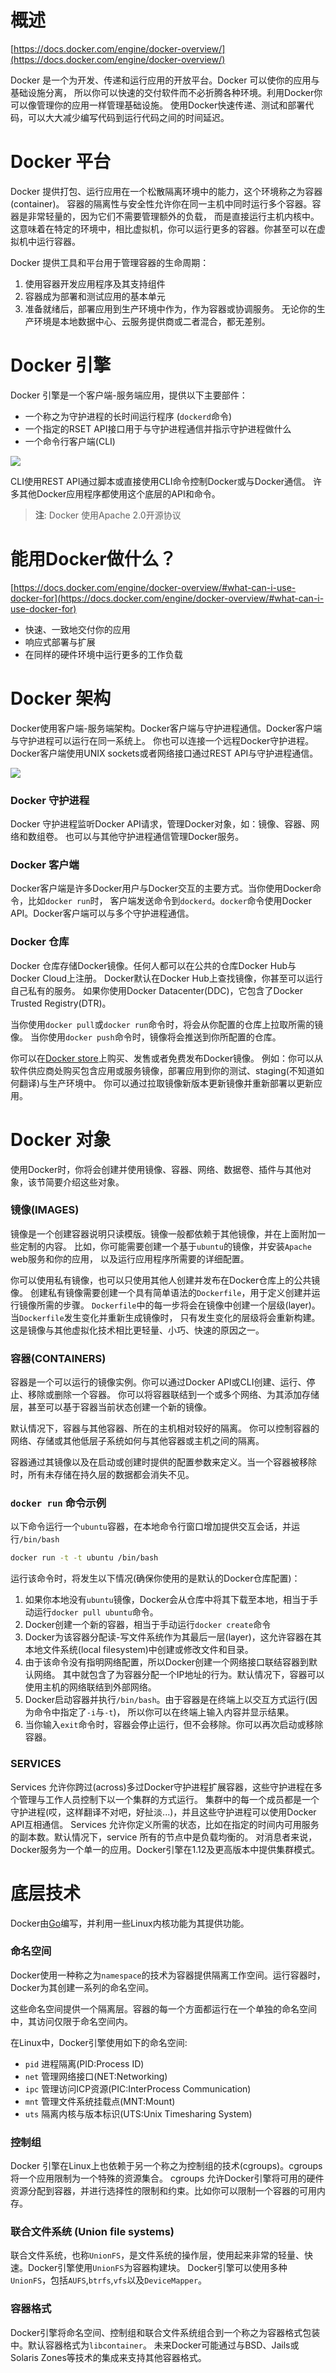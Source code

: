 # 概述
[https://docs.docker.com/engine/docker-overview/](https://docs.docker.com/engine/docker-overview/)

Docker 是一个为开发、传递和运行应用的开放平台。Docker 可以使你的应用与基础设施分离，
所以你可以快速的交付软件而不必折腾各种环境。利用Docker你可以像管理你的应用一样管理基础设施。
使用Docker快速传递、测试和部署代码，可以大大减少编写代码到运行代码之间的时间延迟。

# Docker 平台
Docker 提供打包、运行应用在一个松散隔离环境中的能力，这个环境称之为容器(container)。
容器的隔离性与安全性允许你在同一主机中同时运行多个容器。容器是非常轻量的，因为它们不需要管理额外的负载，
而是直接运行主机内核中。这意味着在特定的环境中，相比虚拟机，你可以运行更多的容器。你甚至可以在虚拟机中运行容器。

Docker 提供工具和平台用于管理容器的生命周期：

1. 使用容器开发应用程序及其支持组件
2. 容器成为部署和测试应用的基本单元
3. 准备就绪后，部署应用到生产环境中作为，作为容器或协调服务。
   无论你的生产环境是本地数据中心、云服务提供商或二者混合，都无差别。

# Docker 引擎

Docker 引擎是一个客户端-服务端应用，提供以下主要部件：

+ 一个称之为守护进程的长时间运行程序 (`dockerd`命令)
+ 一个指定的RSET API接口用于与守护进程通信并指示守护进程做什么
+ 一个命令行客户端(CLI)

<img src="./engine-components-flow.png">

CLI使用REST API通过脚本或直接使用CLI命令控制Docker或与Docker通信。
许多其他Docker应用程序都使用这个底层的API和命令。

> __注__: Docker 使用Apache 2.0开源协议

# 能用Docker做什么？
[https://docs.docker.com/engine/docker-overview/#what-can-i-use-docker-for](https://docs.docker.com/engine/docker-overview/#what-can-i-use-docker-for)

+ 快速、一致地交付你的应用
+ 响应式部署与扩展
+ 在同样的硬件环境中运行更多的工作负载

# Docker 架构
Docker使用客户端-服务端架构。Docker客户端与守护进程通信。Docker客户端与守护进程可以运行在同一系统上。
你也可以连接一个远程Docker守护进程。Docker客户端使用UNIX sockets或者网络接口通过REST API与守护进程通信。

<img src="./architecture.svg">

### Docker 守护进程
Docker 守护进程监听Docker API请求，管理Docker对象，如：镜像、容器、网络和数组卷。
也可以与其他守护进程通信管理Docker服务。

### Docker 客户端
Docker客户端是许多Docker用户与Docker交互的主要方式。当你使用Docker命令，比如`docker run`时，
客户端发送命令到`dockerd`。`docker`命令使用Docker API。Docker客户端可以与多个守护进程通信。

### Docker 仓库
Docker 仓库存储Docker镜像。任何人都可以在公共的仓库Docker Hub与Docker Cloud上注册。
Docker默认在Docker Hub上查找镜像，你甚至可以运行自己私有的服务。
如果你使用Docker Datacenter(DDC)，它包含了Docker Trusted Registry(DTR)。

当你使用`docker pull`或`docker run`命令时，将会从你配置的仓库上拉取所需的镜像。
当你使用`docker push`命令时，镜像将会推送到你所配置的仓库。

你可以在[Docker store](https://store.docker.com/)上购买、发售或者免费发布Docker镜像。
例如：你可以从软件供应商处购买包含应用或服务镜像，部署应用到你的测试、staging(不知道如何翻译)与生产环境中。
你可以通过拉取镜像新版本更新镜像并重新部署以更新应用。

# Docker 对象
使用Docker时，你将会创建并使用镜像、容器、网络、数据卷、插件与其他对象，该节简要介绍这些对象。

### 镜像(IMAGES)
镜像是一个创建容器说明只读模版。镜像一般都依赖于其他镜像，并在上面附加一些定制的内容。
比如，你可能需要创建一个基于`ubuntu`的镜像，并安装`Apache` web服务和你的应用，
以及运行应用程序所需要的详细配置。

你可以使用私有镜像，也可以只使用其他人创建并发布在Docker仓库上的公共镜像。
创建私有镜像需要创建一个具有简单语法的`Dockerfile`，用于定义创建并运行镜像所需的步骤。
`Dockerfile`中的每一步将会在镜像中创建一个层级(layer)。当`Dockerfile`发生变化并重新生成镜像时，
只有发生变化的层级将会重新构建。这是镜像与其他虚拟化技术相比更轻量、小巧、快速的原因之一。

### 容器(CONTAINERS)
容器是一个可以运行的镜像实例。你可以通过Docker API或CLI创建、运行、停止、移除或删除一个容器。
你可以将容器联结到一个或多个网络、为其添加存储层，甚至可以基于容器当前状态创建一个新的镜像。

默认情况下，容器与其他容器、所在的主机相对较好的隔离。
你可以控制容器的网络、存储或其他低层子系统如何与其他容器或主机之间的隔离。

容器通过其镜像以及在启动或创建时提供的配置参数来定义。当一个容器被移除时，所有未存储在持久层的数据都会消失不见。

### `docker run` 命令示例
以下命令运行一个`ubuntu`容器，在本地命令行窗口增加提供交互会话，并运行`/bin/bash`
```bash
docker run -t -t ubuntu /bin/bash
```
运行该命令时，将发生以下情况(确保你使用的是默认的Docker仓库配置)：

1. 如果你本地没有`ubuntu`镜像，Docker会从仓库中将其下载至本地，相当于手动运行`docker pull ubuntu`命令。
2. Docker创建一个新的容器，相当于手动运行`docker create`命令
3. Docker为该容器分配读-写文件系统作为其最后一层(layer)，这允许容器在其本地文件系统(local filesystem)中创建或修改文件和目录。
4. 由于该命令没有指明网络配置，所以Docker创建一个网络接口联结容器到默认网络。
   其中就包含了为容器分配一个IP地址的行为。默认情况下，容器可以使用主机的网络联结到外部网络。
5. Docker启动容器并执行`/bin/bash`。由于容器是在终端上以交互方式运行(因为命令中指定了`-i`与`-t`)，
   所以你可以在终端上输入内容并显示结果。
6. 当你输入`exit`命令时，容器会停止运行，但不会移除。你可以再次启动或移除容器。

### SERVICES
Services 允许你跨过(across)多过Docker守护进程扩展容器，这些守护进程在多个管理与工作人员控制下以一个集群的方式运行。
集群中的每一个成员都是一个守护进程(哎，这样翻译不对吧，好扯淡...)，并且这些守护进程可以使用Docker API互相通信。
Services 允许你定义所需的状态，比如在指定的时间内可用服务的副本数。默认情况下，service 所有的节点中是负载均衡的。
对消息者来说，Docker服务为一个单一的应用。Docker引擎在1.12及更高版本中提供集群模式。

# 底层技术
Docker由[Go](https://golang.org/)编写，并利用一些Linux内核功能为其提供功能。

### 命名空间
Docker使用一种称之为`namespace`的技术为容器提供隔离工作空间。运行容器时，Docker为其创建一系列的命名空间。

这些命名空间提供一个隔离层。容器的每一个方面都运行在一个单独的命名空间中，其访问仅限于命名空间内。

在Linux中，Docker引擎使用如下的命名空间:
+ `pid` 进程隔离(PID:Process ID)
+ `net` 管理网络接口(NET:Networking)
+ `ipc` 管理访问ICP资源(PIC:InterProcess Communication)
+ `mnt` 管理文件系统挂载点(MNT:Mount)
+ `uts` 隔离内核与版本标识(UTS:Unix Timesharing System)

### 控制组
Docker 引擎在Linux上也依赖于另一个称之为控制组的技术(cgroups)。cgroups将一个应用限制为一个特殊的资源集合。
cgroups 允许Docker引擎将可用的硬件资源分配到容器，并进行选择性的限制和约束。比如你可以限制一个容器的可用内存。

### 联合文件系统 (Union file systems)
联合文件系统，也称`UnionFS`，是文件系统的操作层，使用起来非常的轻量、快速。Docker引擎使用`UnionFS`为容器构建块。
Docker引擎可以使用多种`UnionFS`，包括`AUFS`,`btrfs`,`vfs`以及`DeviceMapper`。

### 容器格式
Docker引擎将命名空间、控制组和联合文件系统组合到一个称之为容器格式包装中。默认容器格式为`libcontainer`。
未来Docker可能通过与BSD、Jails或Solaris Zones等技术的集成来支持其他容器格式。